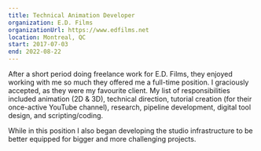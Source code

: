 ```yaml
---
title: Technical Animation Developer
organization: E.D. Films
organizationUrl: https://www.edfilms.net
location: Montreal, QC
start: 2017-07-03
end: 2022-08-22
---
```


After a short period doing freelance work for E.D. Films, they enjoyed working with me so much they offered me a full-time position. I graciously accepted, as they were my favourite client. My list of responsibilities included animation (2D & 3D), technical direction, tutorial creation (for their once-active YouTube channel), research, pipeline development, digital tool design, and scripting/coding.

While in this position I also began developing the studio infrastructure to be better equipped for bigger and more challenging projects.
